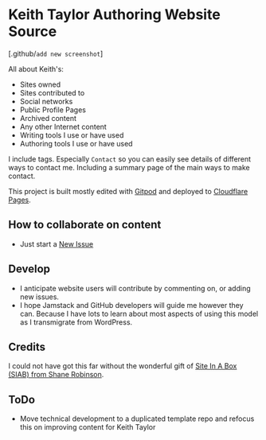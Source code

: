 # Keith Taylor Authoring Website Source

[.github/`add new screenshot`]

All about Keith's:

- Sites owned
- Sites contributed to
- Social networks
- Public Profile Pages
- Archived content
- Any other Internet content
- Writing tools I use or have used
- Authoring tools I use or have used

I include tags. Especially `Contact` so you can easily see details of different ways to contact me. Including a summary page of the main ways to make contact.

This project is built mostly edited with [Gitpod](https://www.gitpod.io/) and deployed to [Cloudflare Pages](https://pages.cloudflare.com).

## How to collaborate on content

- Just start a [New Issue](./issues/new/choose)

## Develop

- I anticipate website users will contribute by commenting on, or adding new issues.
- I hope Jamstack and GitHub developers will guide me however they can. Because I have lots to learn about most aspects of using this model as I transmigrate from WordPress.

## Credits

I could not have got this far without the wonderful gift of [Site In A Box (SIAB) from Shane Robinson](https://github.com/11ta/11ta-template).

## ToDo

- Move technical development to a duplicated template repo and refocus this on improving content for Keith Taylor